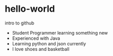 # hello-world
intro to github 
  - Student Programmer learning something new
  - Experienced with Java
  - Learning python and json currently
  - I love shoes and basketball

